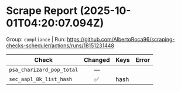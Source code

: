 # Scrape Report (2025-10-01T04:20:07.094Z)

Group: `compliance`  |  Run: https://github.com/AlbertoRoca96/scraping-checks-scheduler/actions/runs/18151231448

| Check | Changed | Keys | Error |
|---|:---:|:--|:--|
| `psa_charizard_pop_total` | — |  |  |
| `sec_aapl_8k_list_hash` | ✅ | hash |  |
